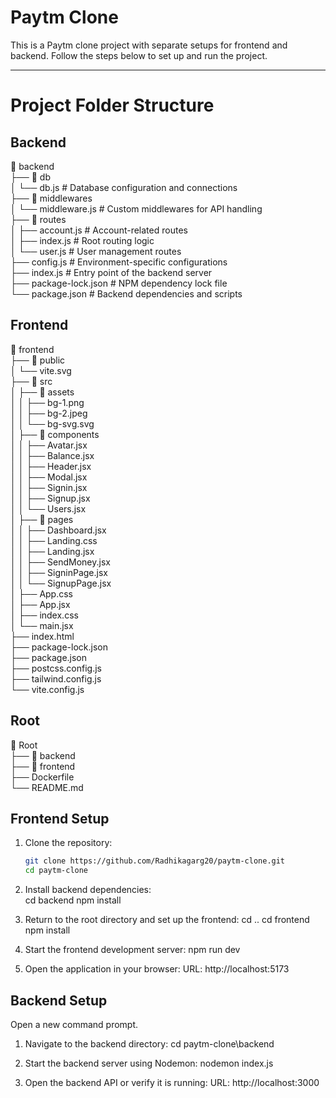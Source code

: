# Paytm Clone  

This is a Paytm clone project with separate setups for frontend and backend. Follow the steps below to set up and run the project.

---

# Project Folder Structure  

## Backend  
📂 backend  
├── 📂 db  
│   └── db.js          # Database configuration and connections  
├── 📂 middlewares  
│   └── middleware.js  # Custom middlewares for API handling  
├── 📂 routes  
│   ├── account.js     # Account-related routes  
│   ├── index.js       # Root routing logic  
│   └── user.js        # User management routes  
├── config.js          # Environment-specific configurations  
├── index.js           # Entry point of the backend server  
├── package-lock.json  # NPM dependency lock file  
└── package.json       # Backend dependencies and scripts

## Frontend  
📂 frontend  
├── 📂 public  
│   └── vite.svg  
├── 📂 src  
│   ├── 📂 assets  
│   │   ├── bg-1.png  
│   │   ├── bg-2.jpeg  
│   │   └── bg-svg.svg  
│   ├── 📂 components  
│   │   ├── Avatar.jsx  
│   │   ├── Balance.jsx  
│   │   ├── Header.jsx  
│   │   ├── Modal.jsx  
│   │   ├── Signin.jsx  
│   │   ├── Signup.jsx  
│   │   └── Users.jsx  
│   ├── 📂 pages  
│   │   ├── Dashboard.jsx  
│   │   ├── Landing.css  
│   │   ├── Landing.jsx  
│   │   ├── SendMoney.jsx  
│   │   ├── SigninPage.jsx  
│   │   └── SignupPage.jsx  
│   ├── App.css  
│   ├── App.jsx  
│   ├── index.css  
│   └── main.jsx  
├── index.html  
├── package-lock.json  
├── package.json  
├── postcss.config.js  
├── tailwind.config.js  
└── vite.config.js  

## Root  
📂 Root  
├── 📂 backend  
├── 📂 frontend  
├── Dockerfile  
└── README.md  


## Frontend Setup  

1. Clone the repository:  
     ```bash
     git clone https://github.com/Radhikagarg20/paytm-clone.git
     cd paytm-clone

2. Install backend dependencies:  
    cd backend
    npm install

3. Return to the root directory and set up the frontend:
    cd ..
    cd frontend
    npm install

4. Start the frontend development server:
    npm run dev

5. Open the application in your browser:
    URL: http://localhost:5173


## Backend Setup
Open a new command prompt.

1. Navigate to the backend directory:
    cd paytm-clone\backend

2. Start the backend server using Nodemon:
    nodemon index.js

3. Open the backend API or verify it is running:
    URL: http://localhost:3000

